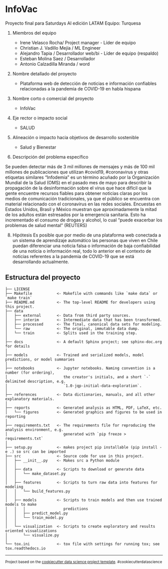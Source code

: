InfoVac
==============================

Proyecto final para Saturdays AI edición LATAM
Equipo: Turquesa

1. Miembros del equipo 
    - Irene Velasco Rocha/ Project manager - Líder de equipo 
    - Christian J. Vadillo Mejía / ML Engineer 
    - Alejandro Tapia / Desarrollador web/bi - Líder de equipo (respaldo) 
    - Esteban Molina Saez / Desarrollador 
    - Antonio Calzadilla Miranda / word
    
3. Nombre detallado del proyecto 
    - Plataforma web de detección de noticias e información confiables relacionadas a la pandemia de COVID-19 en habla hispana
    
4. Nombre corto o comercial del proyecto 
   - InfoVac
    
5. Eje rector o impacto social
   - SALUD
    
6. Alineación o impacto hacia objetivos de desarrollo sostenible
   -  Salud y Bienestar 

7. Descripción del problema específico

Se pueden detectar más de 3 mil millones de mensajes y más de 100 mil millones de publicaciones que utilizan #covid19, #coronavirus y otras etiquetas similares
“Infodemia” es un término acuñado por la Organización Mundial de la Salud (OMS) en el pasado mes de mayo para describir la propagación de la desinformación sobre el virus que hace difícil que la gente encuentre recursos fiables para obtener noticias claras por los medios de comunicación tradicionales, ya que el público se encuentra con material relacionado con el coronavirus en las redes sociales.
Encuestas en Estados Unidos, Brasil y México muestran que aproximadamente la mitad de los adultos están estresados por la emergencia sanitaria. Esto ha incrementado el consumo de drogas y alcohol, lo cual “puede exacerbar los problemas de salud mental” (REUTERS)

8. Hipótesis
Es posible que por medio de una plataforma web conectada a un sistema de aprendizaje automático las personas que viven en Chile puedan diferenciar una noticia falsa o información de baja confiabilidad de una noticia o información real, todo lo anterior en el contexto de noticias referentes a la pandemia de COVID-19 que se está desarrollando actualmente. 


Estructura del proyecto
------------

    ├── LICENSE
    ├── Makefile           <- Makefile with commands like `make data` or `make train`
    ├── README.md          <- The top-level README for developers using this project.
    ├── data
    │   ├── external       <- Data from third party sources.
    │   ├── interim        <- Intermediate data that has been transformed.
    │   ├── processed      <- The final, canonical data sets for modeling.
    │   └── raw            <- The original, immutable data dump.
    │   └── train          <- Splits used in the training step.
    │
    ├── docs               <- A default Sphinx project; see sphinx-doc.org for details
    │
    ├── models             <- Trained and serialized models, model predictions, or model summaries
    │
    ├── notebooks          <- Jupyter notebooks. Naming convention is a number (for ordering),
    │                         the creator's initials, and a short `-` delimited description, e.g.
    │                         `1.0-jqp-initial-data-exploration`.
    │
    ├── references         <- Data dictionaries, manuals, and all other explanatory materials.
    │
    ├── reports            <- Generated analysis as HTML, PDF, LaTeX, etc.
    │   └── figures        <- Generated graphics and figures to be used in reporting
    │
    ├── requirements.txt   <- The requirements file for reproducing the analysis environment, e.g.
    │                         generated with `pip freeze > requirements.txt`
    │
    ├── setup.py           <- makes project pip installable (pip install -e .) so src can be imported
    ├── src                <- Source code for use in this project.
    │   ├── __init__.py    <- Makes src a Python module
    │   │
    │   ├── data           <- Scripts to download or generate data
    │   │   └── make_dataset.py
    │   │
    │   ├── features       <- Scripts to turn raw data into features for modeling
    │   │   └── build_features.py
    │   │
    │   ├── models         <- Scripts to train models and then use trained models to make
    │   │   │                 predictions
    │   │   ├── predict_model.py
    │   │   └── train_model.py
    │   │
    │   └── visualization  <- Scripts to create exploratory and results oriented visualizations
    │       └── visualize.py
    │
    └── tox.ini            <- tox file with settings for running tox; see tox.readthedocs.io


--------

<p><small>Project based on the <a target="_blank" href="https://drivendata.github.io/cookiecutter-data-science/">cookiecutter data science project template</a>. #cookiecutterdatascience</small></p>
